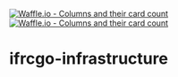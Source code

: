 [![Waffle.io - Columns and their card count](https://badge.waffle.io/IFRCGo/go-infrastructure.png?columns=all)](https://waffle.io/IFRCGo/go-infrastructure?utm_source=badge)
[![Waffle.io - Columns and their card count](https://badge.waffle.io/IFRCGo/go-infrastructure.png?columns=all)](https://waffle.io/IFRCGo/go-infrastructure?utm_source=badge)
# ifrcgo-infrastructure